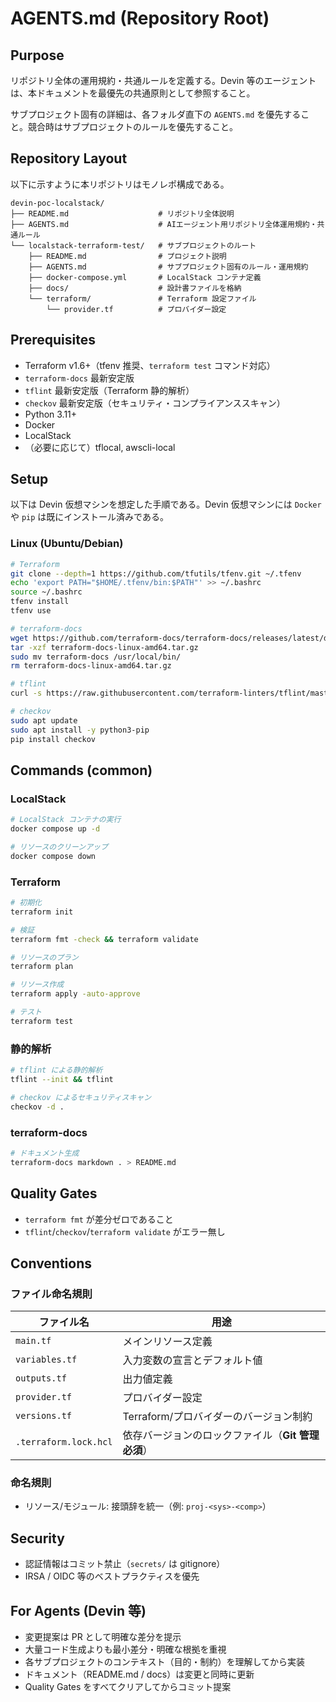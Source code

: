 # AGENTS.md (Repository Root)

## Purpose

リポジトリ全体の運用規約・共通ルールを定義する。Devin 等のエージェントは、本ドキュメントを最優先の共通原則として参照すること。

サブプロジェクト固有の詳細は、各フォルダ直下の `AGENTS.md` を優先すること。競合時はサブプロジェクトのルールを優先すること。

## Repository Layout

以下に示すように本リポジトリはモノレポ構成である。

```
devin-poc-localstack/
├── README.md                    # リポジトリ全体説明
├── AGENTS.md                    # AIエージェント用リポジトリ全体運用規約・共通ルール
└── localstack-terraform-test/   # サブプロジェクトのルート
    ├── README.md                # プロジェクト説明
    ├── AGENTS.md                # サブプロジェクト固有のルール・運用規約
    ├── docker-compose.yml       # LocalStack コンテナ定義
    ├── docs/                    # 設計書ファイルを格納
    └── terraform/               # Terraform 設定ファイル
        └── provider.tf          # プロバイダー設定
```

## Prerequisites

- Terraform v1.6+（tfenv 推奨、`terraform test` コマンド対応）
- `terraform-docs` 最新安定版
- `tflint` 最新安定版（Terraform 静的解析）
- `checkov` 最新安定版（セキュリティ・コンプライアンススキャン）
- Python 3.11+
- Docker
- LocalStack
- （必要に応じて）tflocal, awscli-local

## Setup

以下は Devin 仮想マシンを想定した手順である。Devin 仮想マシンには `Docker` や `pip` は既にインストール済みである。

### Linux (Ubuntu/Debian)

```bash
# Terraform
git clone --depth=1 https://github.com/tfutils/tfenv.git ~/.tfenv
echo 'export PATH="$HOME/.tfenv/bin:$PATH"' >> ~/.bashrc
source ~/.bashrc
tfenv install
tfenv use

# terraform-docs
wget https://github.com/terraform-docs/terraform-docs/releases/latest/download/terraform-docs-linux-amd64.tar.gz
tar -xzf terraform-docs-linux-amd64.tar.gz
sudo mv terraform-docs /usr/local/bin/
rm terraform-docs-linux-amd64.tar.gz

# tflint
curl -s https://raw.githubusercontent.com/terraform-linters/tflint/master/install_linux.sh | bash

# checkov
sudo apt update
sudo apt install -y python3-pip
pip install checkov
```

## Commands (common)

### LocalStack

```bash
# LocalStack コンテナの実行
docker compose up -d

# リソースのクリーンアップ
docker compose down
```

### Terraform

```bash
# 初期化
terraform init

# 検証
terraform fmt -check && terraform validate

# リソースのプラン
terraform plan

# リソース作成
terraform apply -auto-approve

# テスト
terraform test
```

### 静的解析

```bash
# tflint による静的解析
tflint --init && tflint

# checkov によるセキュリティスキャン
checkov -d .
```

### terraform-docs

```bash
# ドキュメント生成
terraform-docs markdown . > README.md
```

## Quality Gates

- `terraform fmt` が差分ゼロであること
- `tflint`/`checkov`/`terraform validate` がエラー無し

## Conventions

### ファイル命名規則

| ファイル名            | 用途                                               |
| --------------------- | -------------------------------------------------- |
| `main.tf`             | メインリソース定義                                 |
| `variables.tf`        | 入力変数の宣言とデフォルト値                       |
| `outputs.tf`          | 出力値定義                                         |
| `provider.tf`         | プロバイダー設定                                   |
| `versions.tf`         | Terraform/プロバイダーのバージョン制約             |
| `.terraform.lock.hcl` | 依存バージョンのロックファイル（**Git 管理必須**） |

### 命名規則

<!-- TODO:モジュールなど命名規則を明確にする -->

- リソース/モジュール: 接頭辞を統一（例: `proj-<sys>-<comp>`）

## Security

- 認証情報はコミット禁止（`secrets/` は gitignore）
- IRSA / OIDC 等のベストプラクティスを優先

## For Agents (Devin 等)

- 変更提案は PR として明確な差分を提示
- 大量コード生成よりも最小差分・明確な根拠を重視
- 各サブプロジェクトのコンテキスト（目的・制約）を理解してから実装
- ドキュメント（README.md / docs）は変更と同時に更新
- Quality Gates をすべてクリアしてからコミット提案

